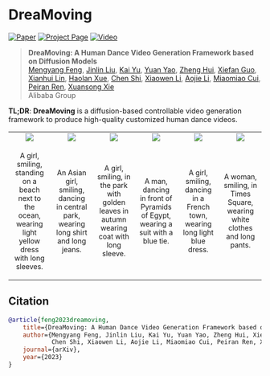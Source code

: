 # DreaMoving

[![Paper](https://img.shields.io/badge/cs.CV-Paper-b31b1b?logo=arxiv&logoColor=red)](https://arxiv.org/abs/2312.05107)
[![Project Page](https://img.shields.io/badge/DreaMoving-Website-green?logo=googlechrome&logoColor=green)](https://dreamoving.github.io/dreamoving)
[![Video](https://img.shields.io/badge/YouTube-Video-c4302b?logo=youtube&logoColor=red)](https://github.com/dreamoving/dreamoving-project)

> **DreaMoving: A Human Dance Video Generation Framework based on Diffusion Models**<br>
> [Mengyang Feng](), [Jinlin Liu](), [Kai Yu](), [Yuan Yao](), [Zheng Hui](), [Xiefan Guo](), [Xianhui Lin](), [Haolan Xue](), [Chen Shi](), [Xiaowen Li](), [Aojie Li](), [Miaomiao Cui](), [Peiran Ren](), [Xuansong Xie]()<br>
> Alibaba Group

<strong>TL;DR</strong>: <strong>DreaMoving</strong> is a diffusion-based controllable video generation framework to produce high-quality customized human dance videos.

<table border="0" cellspacing="0" cellpadding="0" align="center">
    <tr>
        <td align="center" valign="middle">
            <img src="assets/videos/teaser/1.gif">
        </td>
        <td align="center" valign="middle">
            <img src="assets/videos/teaser/2.gif">
        </td>
        <td align="center" valign="middle">
            <img src="assets/videos/teaser/3.gif">
        </td>
        <td align="center" valign="middle">
            <img src="assets/videos/teaser/4.gif">
        </td>
        <td align="center" valign="middle">
            <img src="assets/videos/teaser/5.gif">
        </td>
        <td align="center" valign="middle">
            <img src="assets/videos/teaser/6.gif">
        </td>
    </tr>
    <tr>
        <td align="center" valign="middle" width="16%">
            <p style="font-size: 14px;" align="center">
                A girl, smiling, standing on a beach next to the ocean, wearing light yellow dress with long sleeves.
            </p>
        </td>
        <td align="center" valign="middle" width="16%">
            <p style="font-size: 14px;" align="center">
                An Asian girl, smiling, dancing in central park, wearing long shirt and long jeans.
            </p>
        </td>
        <td align="center" valign="middle" width="16%">
            <p style="font-size: 14px;" align="center">
                A girl, smiling, in the park with golden leaves in autumn wearing coat with long sleeve.
            </p>
        </td>
        <td align="center" valign="middle" width="16%">
            <p style="font-size: 14px;" align="center">
                A man, dancing in front of Pyramids of Egypt, wearing a suit with a blue tie.
            </p>
        </td>
        <td align="center" valign="middle" width="16%">
            <p style="font-size: 14px;" align="center">
                A girl, smiling, dancing in a French town, wearing long light blue dress.
            </p>
        </td>
        <td align="center" valign="middle" width="16%">
            <p style="font-size: 14px;" align="center">
                A woman, smiling, in Times Square, wearing white clothes and long pants.
            </p>
        </td>
    </tr>
</table>

## Citation

```bibtex
@article{feng2023dreamoving,
    title={DreaMoving: A Human Dance Video Generation Framework based on Diffusion Models},
    author={Mengyang Feng, Jinlin Liu, Kai Yu, Yuan Yao, Zheng Hui, Xiefan Guo, Xianhui Lin, Haolan Xue,
            Chen Shi, Xiaowen Li, Aojie Li, Miaomiao Cui, Peiran Ren, Xuansong Xie},
    journal={arXiv},
    year={2023}
}
```

